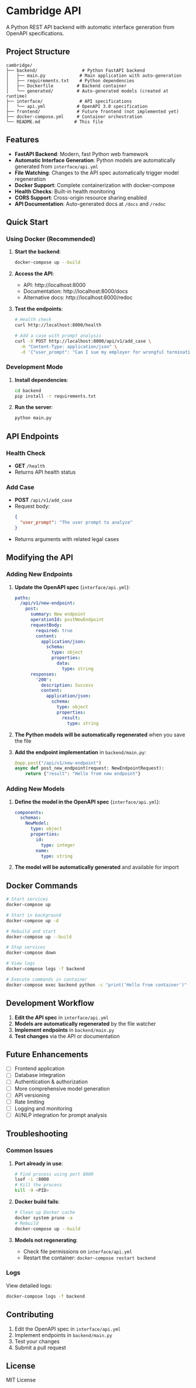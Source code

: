 # Cambridge API

A Python REST API backend with automatic interface generation from OpenAPI specifications.

## Project Structure

```
cambridge/
├── backend/                 # Python FastAPI backend
│   ├── main.py             # Main application with auto-generation
│   ├── requirements.txt    # Python dependencies
│   ├── Dockerfile         # Backend container
│   └── generated/         # Auto-generated models (created at runtime)
├── interface/              # API specifications
│   └── api.yml            # OpenAPI 3.0 specification
├── frontend/              # Future frontend (not implemented yet)
├── docker-compose.yml     # Container orchestration
└── README.md             # This file
```

## Features

- **FastAPI Backend**: Modern, fast Python web framework
- **Automatic Interface Generation**: Python models are automatically generated from `interface/api.yml`
- **File Watching**: Changes to the API spec automatically trigger model regeneration
- **Docker Support**: Complete containerization with docker-compose
- **Health Checks**: Built-in health monitoring
- **CORS Support**: Cross-origin resource sharing enabled
- **API Documentation**: Auto-generated docs at `/docs` and `/redoc`

## Quick Start

### Using Docker (Recommended)

1. **Start the backend**:
   ```bash
   docker-compose up --build
   ```

2. **Access the API**:
   - API: http://localhost:8000
   - Documentation: http://localhost:8000/docs
   - Alternative docs: http://localhost:8000/redoc

3. **Test the endpoints**:
   ```bash
   # Health check
   curl http://localhost:8000/health
   
   # Add a case with prompt analysis
   curl -X POST http://localhost:8000/api/v1/add_case \
     -H "Content-Type: application/json" \
     -d '{"user_prompt": "Can I sue my employer for wrongful termination?"}'
   ```

### Development Mode

1. **Install dependencies**:
   ```bash
   cd backend
   pip install -r requirements.txt
   ```

2. **Run the server**:
   ```bash
   python main.py
   ```

## API Endpoints

### Health Check
- **GET** `/health`
- Returns API health status

### Add Case
- **POST** `/api/v1/add_case`
- Request body:
  ```json
  {
    "user_prompt": "The user prompt to analyze"
  }
  ```
- Returns arguments with related legal cases

## Modifying the API

### Adding New Endpoints

1. **Update the OpenAPI spec** (`interface/api.yml`):
   ```yaml
   paths:
     /api/v1/new-endpoint:
       post:
         summary: New endpoint
         operationId: postNewEndpoint
         requestBody:
           required: true
           content:
             application/json:
               schema:
                 type: object
                 properties:
                   data:
                     type: string
         responses:
           '200':
             description: Success
             content:
               application/json:
                 schema:
                   type: object
                   properties:
                     result:
                       type: string
   ```

2. **The Python models will be automatically regenerated** when you save the file

3. **Add the endpoint implementation** in `backend/main.py`:
   ```python
   @app.post("/api/v1/new-endpoint")
   async def post_new_endpoint(request: NewEndpointRequest):
       return {"result": "Hello from new endpoint"}
   ```

### Adding New Models

1. **Define the model in the OpenAPI spec** (`interface/api.yml`):
   ```yaml
   components:
     schemas:
       NewModel:
         type: object
         properties:
           id:
             type: integer
           name:
             type: string
   ```

2. **The model will be automatically generated** and available for import

## Docker Commands

```bash
# Start services
docker-compose up

# Start in background
docker-compose up -d

# Rebuild and start
docker-compose up --build

# Stop services
docker-compose down

# View logs
docker-compose logs -f backend

# Execute commands in container
docker-compose exec backend python -c "print('Hello from container')"
```

## Development Workflow

1. **Edit the API spec** in `interface/api.yml`
2. **Models are automatically regenerated** by the file watcher
3. **Implement endpoints** in `backend/main.py`
4. **Test changes** via the API or documentation

## Future Enhancements

- [ ] Frontend application
- [ ] Database integration
- [ ] Authentication & authorization
- [ ] More comprehensive model generation
- [ ] API versioning
- [ ] Rate limiting
- [ ] Logging and monitoring
- [ ] AI/NLP integration for prompt analysis

## Troubleshooting

### Common Issues

1. **Port already in use**:
   ```bash
   # Find process using port 8000
   lsof -i :8000
   # Kill the process
   kill -9 <PID>
   ```

2. **Docker build fails**:
   ```bash
   # Clean up Docker cache
   docker system prune -a
   # Rebuild
   docker-compose up --build
   ```

3. **Models not regenerating**:
   - Check file permissions on `interface/api.yml`
   - Restart the container: `docker-compose restart backend`

### Logs

View detailed logs:
```bash
docker-compose logs -f backend
```

## Contributing

1. Edit the OpenAPI spec in `interface/api.yml`
2. Implement endpoints in `backend/main.py`
3. Test your changes
4. Submit a pull request

## License

MIT License 